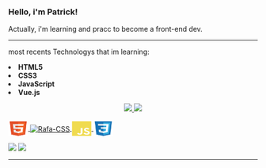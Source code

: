 ### <strong>Hello, i'm Patrick! </strong>



 Actually, i'm learning and pracc to become a front-end dev.
 <hr>
<p> most recents Technologys that im learning: 


  <li><strong>HTML5 </strong>
    <li><strong>CSS3</strong>
      <li><strong>JavaScript</strong>
        <li><strong>Vue.js</strong>
          <p>
  <div align="center">
  <a href="https://github.com/DevPatrickSousa">
  <img height="180em" src="https://github-readme-stats.vercel.app/api?username=DevPatrickSousa&show_icons=false&theme=moltack&include_all_commits=true&count_private=true"/>
  <img height="180em" src="https://github-readme-stats.vercel.app/api/top-langs/?username=DevPatrickSousa&layout=compact&langs_count=7&theme=moltack"/>
</div>
  
   <div style="display: inline_block"><br>
     
  <img align="center" alt="Rafa-HTML" height="30" width="40" src="https://raw.githubusercontent.com/devicons/devicon/master/icons/html5/html5-original.svg">
  <img align="center" alt="Rafa-CSS" height="30" width="40" src="https://img.shields.io/badge/Vue.js-35495E?style=for-the-badge&logo=vue.js&logoColor=4FC08D">
  <img align="center" alt="Rafa-Js" height="30" width="40" src="https://raw.githubusercontent.com/devicons/devicon/master/icons/javascript/javascript-plain.svg">
  <img align="center" alt="Rafa-CSS" height="30" width="40" src="https://raw.githubusercontent.com/devicons/devicon/master/icons/css3/css3-original.svg">
 
</div>
  <p>        
<div>
  
  <a href="https://www.instagram.com/patrickalv_/" target="_blank"><img src="https://img.shields.io/badge/-Instagram-%23E4405F?style=for-the-badge&logo=instagram&logoColor=white" target="_blank"></a>
  <a href="https://www.linkedin.com/in/devpatricksousa/" target="_blank"><img src="https://img.shields.io/badge/-LinkedIn-%230077B5?style=for-the-badge&logo=linkedin&logoColor=white" target="_blank"></a>
  <hr>
</div>
